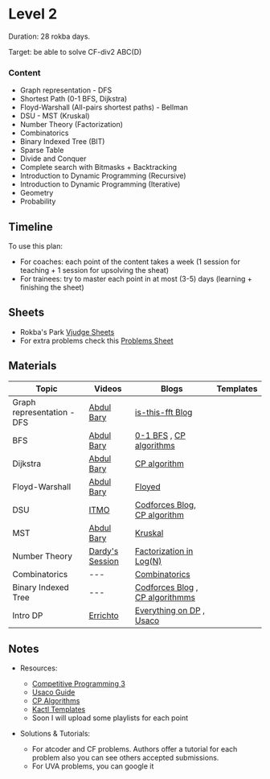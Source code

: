 # Level 2
Duration: 28 rokba days.

Target: be able to solve CF-div2 ABC(D)

### Content
* Graph representation - DFS
* Shortest Path (0-1 BFS, Dijkstra) 
* Floyd-Warshall (All-pairs shortest paths) - Bellman
* DSU - MST (Kruskal) 
* Number Theory (Factorization)
* Combinatorics
* Binary Indexed Tree (BIT)
* Sparse Table
* Divide and Conquer
* Complete search with Bitmasks + Backtracking
* Introduction to Dynamic Programming (Recursive)
* Introduction to Dynamic Programming (Iterative)
* Geometry
* Probability

## Timeline
To use this plan:
 - For coaches: each point of the content takes a week (1 session for teaching + 1 session for upsolving the sheat)
 - For trainees: try to master each point in at most (3-5) days (learning + finishing the sheet)

## Sheets

* Rokba's Park [Vjudge Sheets](https://vjudge.net/group/rokba)
* For extra problems check this [Problems Sheet](https://docs.google.com/spreadsheets/d/1blSbPr1pAFZSzlAi2IVdTeytz2yO7Ejx9SeQWOSxY0w/edit#gid=1542041463)

## Materials
Topic | Videos | Blogs | Templates
--- | --- | --- | ---
Graph representation - DFS | [Abdul Bary](https://www.youtube.com/watch?v=pcKY4hjDrxk&t=968s) | [is-this-fft Blog](https://codeforces.com/blog/entry/68138) | 
BFS | [Abdul Bary](https://www.youtube.com/watch?v=pcKY4hjDrxk&t=968s) | [0-1 BFS](https://cp-algorithms.com/graph/01_bfs.html) , [CP algorithms](https://codeforces.com/blog/entry/22276) | 
Dijkstra | [Abdul Bary](https://www.youtube.com/watch?v=XB4MIexjvY0&t=740s) | [CP algorithm](https://cp-algorithms.com/graph/dijkstra.html)
Floyd-Warshall | [Abdul Bary](https://www.youtube.com/watch?v=oNI0rf2P9gE) | [Floyed](https://cp-algorithms.com/graph/all-pair-shortest-path-floyd-warshall.html)
DSU | [ITMO](https://codeforces.com/edu/course/2/lesson/7) | [Codforces Blog](https://codeforces.com/blog/entry/57338), [CP algorithm](https://cp-algorithms.com/data_structures/disjoint_set_union.html)
MST | [Abdul Bary](https://www.youtube.com/watch?v=4ZlRH0eK-qQ) | [Kruskal](https://cp-algorithms.com/graph/mst_kruskal.html)
Number Theory | [Dardy's Session](https://www.youtube.com/watch?v=-3kk-Q2HJeU) | [Factorization in Log(N)](https://codeforces.com/blog/entry/7262)
Combinatorics | --- | [Combinatorics](https://usaco.guide/gold/combo?lang=cpp)|
Binary Indexed Tree | --- | [Codforces Blog](https://codeforces.com/blog/entry/57292) , [CP algorithmms](https://cp-algorithms.com/data_structures/fenwick.html)
Intro DP | [Errichto](https://www.youtube.com/watch?v=YBSt1jYwVfU&t=4s) | [Everything on DP](https://codeforces.com/blog/entry/67679) , [Usaco](https://usaco.guide/gold/intro-dp?lang=cpp)


## Notes
* Resources:

   - [Competitive Programming 3](https://drive.google.com/file/d/145iYn20prtNwKYLbN6GpGNlzAtCQuSG_/view?usp=sharing)
   - [Usaco Guide](https://usaco.guide/)
   - [CP Algorithms](https://cp-algorithms.com/)
   - [Kactl Templates](https://github.com/kth-competitive-programming/kactl)
   - Soon I will upload some playlists for each point
   
* Solutions & Tutorials:
  - For atcoder and CF problems. Authors offer a tutorial for each problem also you can see others accepted submissions.
  - For UVA problems, you can google it
